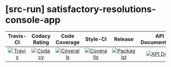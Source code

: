 
# [src-run] satisfactory-resolutions-console-app

|       Travis-CI        |      Codacy Rating      |      Code Coverage      |        Style-CI         |         Release         |    API Documentation    |
|:----------------------:|:-----------------------:|:-----------------------:|:-----------------------:|:-----------------------:|:-----------------------:|
| [![Travis](https://src.run/satisfactory-resolutions-console-app/travis.svg)](https://src.run/satisfactory-resolutions-console-app/travis) | [![Codacy](https://src.run/satisfactory-resolutions-console-app/codacy.svg)](https://src.run/satisfactory-resolutions-console-app/codacy) | [![Coveralls](https://src.run/satisfactory-resolutions-console-app/coveralls.svg)](https://src.run/satisfactory-resolutions-console-app/coveralls) | [![Coveralls](https://src.run/satisfactory-resolutions-console-app/styleci.svg)](https://src.run/satisfactory-resolutions-console-app/styleci) | [![Packagist](https://src.run/satisfactory-resolutions-console-app/packagist.svg)](https://src.run/satisfactory-resolutions-console-app/packagist) | [![API Docs](https://src.run/satisfactory-resolutions-console-app/api.svg)](https://src.run/satisfactory-resolutions-console-app/api) | 
